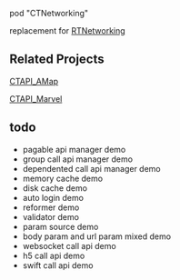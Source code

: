 
pod "CTNetworking"

replacement for [RTNetworking](https://github.com/casatwy/RTNetworking)

Related Projects
----------------

[CTAPI_AMap](https://github.com/CTAPIs/CTAPI_AMap)

[CTAPI_Marvel](https://github.com/CTAPIs/CTAPI_Marvel)

todo
----

- pagable api manager demo
- group call api manager demo
- dependented call api manager demo
- memory cache demo
- disk cache demo
- auto login demo
- reformer demo
- validator demo
- param source demo
- body param and url param mixed demo
- websocket call api demo
- h5 call api demo
- swift call api demo

